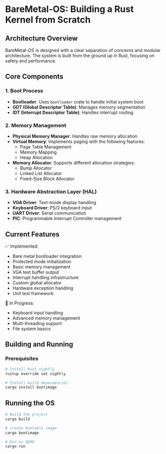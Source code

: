 # BareMetal-OS: Building a Rust Kernel from Scratch

## Architecture Overview

BareMetal-OS is designed with a clear separation of concerns and modular architecture. The system is built from the ground up in Rust, focusing on safety and performance.

## Core Components

### 1. Boot Process
- **Bootloader**: Uses `bootloader` crate to handle initial system boot
- **GDT (Global Descriptor Table)**: Manages memory segmentation
- **IDT (Interrupt Descriptor Table)**: Handles interrupt routing

### 2. Memory Management
- **Physical Memory Manager**: Handles raw memory allocation
- **Virtual Memory**: Implements paging with the following features:
  - Page Table Management
  - Memory Mapping
  - Heap Allocation
- **Memory Allocator**: Supports different allocation strategies:
  - Bump Allocator
  - Linked List Allocator
  - Fixed-Size Block Allocator

### 3. Hardware Abstraction Layer (HAL)
- **VGA Driver**: Text-mode display handling
- **Keyboard Driver**: PS/2 keyboard input
- **UART Driver**: Serial communication
- **PIC**: Programmable Interrupt Controller management

## Current Features

✅ Implemented:
- Bare metal bootloader integration
- Protected mode initialization
- Basic memory management
- VGA text buffer output
- Interrupt handling infrastructure
- Custom global allocator
- Hardware exception handling
- Unit test framework

🚧 In Progress:
- Keyboard input handling
- Advanced memory management
- Multi-threading support
- File system basics

## Building and Running

### Prerequisites
```bash
# Install Rust nightly
rustup override set nightly

# Install build dependencies
cargo install bootimage
```

## Running the OS
```bash
# Build the project
cargo build

# Create bootable image
cargo bootimage

# Run in QEMU
cargo run
```
